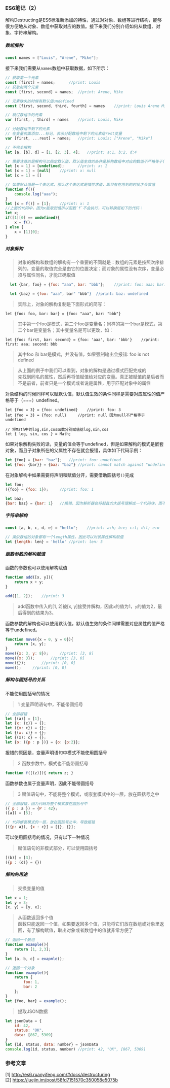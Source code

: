 ### ES6笔记（2）
解构Destructing是ES6标准新添加的特性，通过对对象、数组等进行结构，能够很方便地从对象、数组中获取对应的数值。接下来我们分别介绍如何从数组、对象、字符串解构。

##### 数组解构 
```JavaScript
const names = ["Louis", "Arene", "Mike"];
```
接下来我们需要从`names`数组中获取数据，如下所示：
```JavaScript
// 获取第一个元素
const [first] = names;		//print: Louis
// 获取前两个元素
const [first, second] = names;	//print: Arene, Mike

// 元素缺失的时候有默认值undefined
const [first, second, third, fourth] = names 	//print: Louis Arene Mike undefined

// 跳过数组中的元素
var [first, , third] = names 	//print: Louis, Mike

// 分配数组中剩下的元素
// 在变量前面添加...标记，表示分配数组中剩下的元素给rest变量
var [first, ...rest] = names;	//print: Louis;	["Arene", "Mike"]

// 不完全解构
let [a, [b], d] = [1, [2, 3], 4];	//print: a:1, b:2, d:4

// 需要注意的是解构可以指定默认值，默认值生效的条件是解构数组中对应的数值不严格等于(===)undefined，即只有在对应的数组元素严格等于undefined的时候，默认值才会生效
let [x = 1] = [undefined];		//print: x: 1
let [x = 1] = [null] 	//print: x: null
let [x = 1] = []

// 如果默认值是一个表达式，那么这个表达式是惰性求值，即只有在用到的时候才会求值
function f(){
	console.log("aaa");
}
let [x = f()] = [1];	//print: x: 1
//上面的代码中，因为x能取到值所以函数`f`不会执行，可以转换层如下的代码：
let x;
if([1][0] == undefined){
	x = f();
} else {
	x = [1][0];
}
```

##### 对象解构
> 对象的解构和数组的解构有一个重要的不同就是：数组的元素是按照次序排列的，变量的取值完全是由它的位置决定；而对象的属性没有次序，变量必须与属性同名，才能正确取值

```JavaScript
  let {bar, foo} = {foo: "aaa", bar: "bbb"};	//print: foo: aaa; bar: bbb;

  let {baz} = {foo: "aaa", bar" "bbb"}	//print: baz: undefined
```

> 实际上，对象的解构复制是下面形式的简写：

```
let {foo: foo, bar: bar} = {foo: "aaa", bar: "bbb"}
```
> 其中第一个foo是模式，第二个foo是变量名；同样的第一个bar是模式，第二个bar是变量名；其中变量名是可以更改，如：

```
let {foo: first, bar: second} = {foo: 'aaa', bar: 'bbb'}	//print: first: aaa; second: bbb 
```
> 其中foo 和 bar是模式，并没有值，如果强制输出会报错: foo is not defined  

> 从上面的例子中我们可以看到，对象的解构是通过模式匹配完成的    
> 先找到同名的属性，然后再将值赋值给对应的变量。真正被赋值的是后者而不是前者，前者只是一个模式或者说是属性，用于匹配对象中的属性  

对象结构的时候同样可以赋默认值，默认值生效的条件同样是需要对应属性的值严格等于（===）undefined。

```
let {foo = 3} = {foo: undefined}	//print: foo: 3
let {foo = 3} = {foo: null} 	//print: null 因为null不严格等于undefined

// 将Math中的log,sin,cos函数分别赋值给log,sin,cos
let { log, sin, cos } = Math;
```

如果对象解构失败的话，变量的值会等于undefined，但是如果解构的模式是嵌套对象，而且子对象所在的父属性不存在就会报错，具体如下代码示例：
```JavaScript
let {foo} = {bar: "baz"};	//print: foo: undefined
let {foo: {bar}} = {baz: "baz"} //print: cannot match against "undefined" or "null"
```

在对象解构中如果需要将声明和赋值分开，需要借助圆括号`()`完成
```JavaScript
let foo;
({foo} = {foo: 1});		//print: foo: 1

let baz;
{bar: baz} = {bar: 1}	//报错，因为解析器会将起首的大括号理解成一个代码块，而不是赋值语句
```

##### 字符串解构
```JavaScript
const [a, b, c, d, e] = "hello";	//print: a:h; b:e; c:l; d:l; e:o

// 类似数组的对象都有一个length属性，因此可以对该属性解构赋值
let {length: len} = 'hello'	//print: len: 5
```

##### 函数参数的解构赋值
函数的参数也可以使用解构赋值

```JavaScript
function add([x, y]){
	return x + y;
}

add([1, 2]);	//print: 3
```
> add函数中传入的[1, 2]被[x, y]接受并解构，因此`x`的值为1，`y`的值为2，最后得到的结果为3。

函数参数的解构也可以使用默认值，默认值生效的条件同样需要对应属性的值严格等于undefined。
```JavaScript
function move({x = 0, y = 0}){
	return [x, y];
}
move({x: 3, y: 8});		//print: [3, 8]
move({x: 3});		//print: [3, 0]
move({});		//print: [0, 0]
move();		//print: [0, 0]
```

##### 解构与圆括号的关系
不能使用圆括号的情况
> 1 变量声明语句中，不能带圆括号   

```JavaScript
// 全部报错
let [(a)] = [1];
let {x: (c)} = {};
let ({x: c}) = {};
let {(x: c)} = {};
let {(x): c} = {};
let {o: ({p : p })} = {o: {p:2}};
```
报错的原因是，变量声明语句中模式不能使用圆括号

> 2 函数参数中，模式也不能带圆括号   

```JavaScript
function f([(z)]){ return z; }
```
函数参数也属于变量声明，因此不能带圆括号

> 3 赋值语句中，不能将整个模式，或嵌套模式中的一层，放在圆括号之中     

```JavaScript
// 全部报错，因为代码将整个模式放在圆括号中
({ p : a }) = {P : 42};
([a]) = [5];

// 代码嵌套模式的一层，放在圆括号之中，导致报错
[({p: a}), {x : c}] = [{}, {}];
```

可以使用圆括号的情况，只有以下一种情况
> 赋值语句的非模式部分，可以使用圆括号    

```JavaScript
[(b)] = [3];
({p : (d)} = {})
```

##### 解构的用途
> 交换变量的值  

```JavaScript
let x = 1;
let y = 3;
[x, y] = [y, x];
```

> 从函数返回多个值  
函数只能返回一个值，如果要返回多个值，只能将它们放在数组或对象里返回，有了解构赋值，取出对象或者数组中的值就非常方便了

```JavaScript
// 返回一个数组
function example(){
	return [1, 2,3];
}
let [a, b, c] = exapmle();

// 返回一个对象
function example(){
	return {
		foo: 1,
		bar: 2
	};
}
let {foo, bar} = example();
```

> 提取JSON数据  

```JavaScript
let jsonData = {
	id: 42，
	status: "OK",
	data: [867, 5309]
}
let {id, status, data: number} = jsonData
console.log(id, status, number)	//print: 42, "OK", [867, 5309]
```

### 参考文章
[1] http://es6.ruanyifeng.com/#docs/destructuring      
[2] https://juejin.im/post/58fd7151570c350058e5075b    
